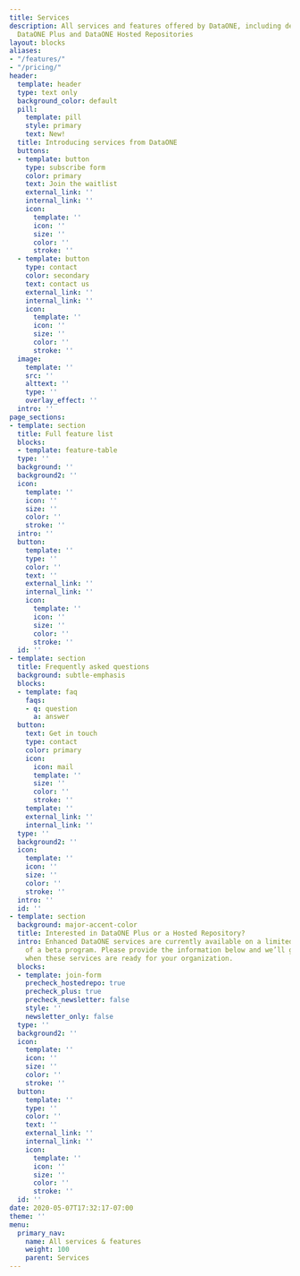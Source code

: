 ```yaml
---
title: Services
description: All services and features offered by DataONE, including details about
  DataONE Plus and DataONE Hosted Repositories
layout: blocks
aliases:
- "/features/"
- "/pricing/"
header:
  template: header
  type: text only
  background_color: default
  pill:
    template: pill
    style: primary
    text: New!
  title: Introducing services from DataONE
  buttons:
  - template: button
    type: subscribe form
    color: primary
    text: Join the waitlist
    external_link: ''
    internal_link: ''
    icon:
      template: ''
      icon: ''
      size: ''
      color: ''
      stroke: ''
  - template: button
    type: contact
    color: secondary
    text: contact us
    external_link: ''
    internal_link: ''
    icon:
      template: ''
      icon: ''
      size: ''
      color: ''
      stroke: ''
  image:
    template: ''
    src: ''
    alttext: ''
    type: ''
    overlay_effect: ''
  intro: ''
page_sections:
- template: section
  title: Full feature list
  blocks:
  - template: feature-table
  type: ''
  background: ''
  background2: ''
  icon:
    template: ''
    icon: ''
    size: ''
    color: ''
    stroke: ''
  intro: ''
  button:
    template: ''
    type: ''
    color: ''
    text: ''
    external_link: ''
    internal_link: ''
    icon:
      template: ''
      icon: ''
      size: ''
      color: ''
      stroke: ''
  id: ''
- template: section
  title: Frequently asked questions
  background: subtle-emphasis
  blocks:
  - template: faq
    faqs:
    - q: question
      a: answer
  button:
    text: Get in touch
    type: contact
    color: primary
    icon:
      icon: mail
      template: ''
      size: ''
      color: ''
      stroke: ''
    template: ''
    external_link: ''
    internal_link: ''
  type: ''
  background2: ''
  icon:
    template: ''
    icon: ''
    size: ''
    color: ''
    stroke: ''
  intro: ''
  id: ''
- template: section
  background: major-accent-color
  title: Interested in DataONE Plus or a Hosted Repository?
  intro: Enhanced DataONE services are currently available on a limited basis as part
    of a beta program. Please provide the information below and we’ll get in touch
    when these services are ready for your organization.
  blocks:
  - template: join-form
    precheck_hostedrepo: true
    precheck_plus: true
    precheck_newsletter: false
    style: ''
    newsletter_only: false
  type: ''
  background2: ''
  icon:
    template: ''
    icon: ''
    size: ''
    color: ''
    stroke: ''
  button:
    template: ''
    type: ''
    color: ''
    text: ''
    external_link: ''
    internal_link: ''
    icon:
      template: ''
      icon: ''
      size: ''
      color: ''
      stroke: ''
  id: ''
date: 2020-05-07T17:32:17-07:00
theme: ''
menu:
  primary_nav:
    name: All services & features
    weight: 100
    parent: Services
---
```

